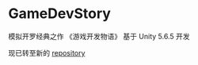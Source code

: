 # GameDevStory
模拟开罗经典之作 《游戏开发物语》
基于 Unity 5.6.5 开发

现已转至新的 [repository](https://github.com/Xnco/GameDevStory_Unity)